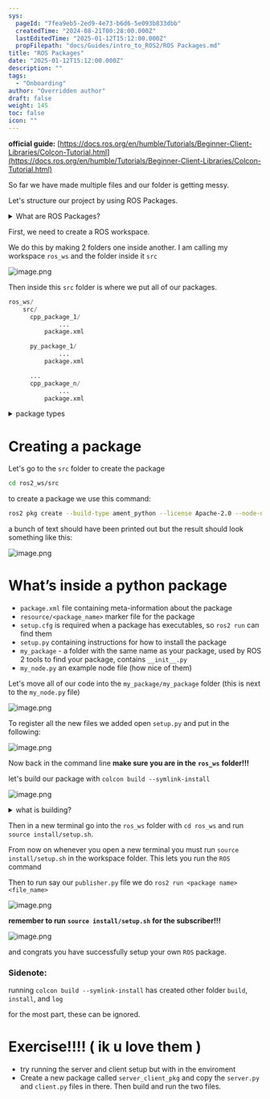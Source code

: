 ```yaml
---
sys:
  pageId: "7fea9eb5-2ed9-4e73-b6d6-5e093b833dbb"
  createdTime: "2024-08-21T00:28:00.000Z"
  lastEditedTime: "2025-01-12T15:12:00.000Z"
  propFilepath: "docs/Guides/intro_to_ROS2/ROS Packages.md"
title: "ROS Packages"
date: "2025-01-12T15:12:00.000Z"
description: ""
tags:
  - "Onboarding"
author: "Overridden author"
draft: false
weight: 145
toc: false
icon: ""
---
```


**official guide:** [https://docs.ros.org/en/humble/Tutorials/Beginner-Client-Libraries/Colcon-Tutorial.html](https://docs.ros.org/en/humble/Tutorials/Beginner-Client-Libraries/Colcon-Tutorial.html)

So far we have made multiple files and our folder is getting messy.

Let's structure our project by using ROS Packages.

<details>

<summary>What are ROS Packages?</summary>

ROS Packages are, as the name implies, packages of code that are highly sharable between ROS developers.

They consist of a folder, `package.xml` file, and source code

```python
      cpp_package_1/
		      ... imagine much code files here ..
          package.xml
```

</details>

First, we need to create a ROS workspace.

We do this by making 2 folders one inside another. I am calling my workspace `ros_ws` and the folder inside it `src`

![image.png](https://prod-files-secure.s3.us-west-2.amazonaws.com/d518164a-d88e-44d1-a4ee-3adb3bd8bce0/70706947-fd18-4537-a67b-e12946812d31/image.png?X-Amz-Algorithm=AWS4-HMAC-SHA256&X-Amz-Content-Sha256=UNSIGNED-PAYLOAD&X-Amz-Credential=ASIAZI2LB466WVB6EPA6%2F20250706%2Fus-west-2%2Fs3%2Faws4_request&X-Amz-Date=20250706T132001Z&X-Amz-Expires=3600&X-Amz-Security-Token=IQoJb3JpZ2luX2VjEFQaCXVzLXdlc3QtMiJHMEUCID01vJuw8%2BTffJxtz23T%2B3iN0em%2FTwk%2BcTa7DfAEp4ClAiEAqG%2F3BQTt0YybYGPQpDGGMp8LlNyTgFvmiNx4zRDiwxcq%2FwMIXRAAGgw2Mzc0MjMxODM4MDUiDJ6C5vU7mT1UiHd6bircA2ZGdjCasqiJEOFxv%2FjlNSz4suPA05jEFTWKCB%2BOATsvUo9ALVEHWesbrtIWFPR4mWcinWIP502Nef1rkvwSXHThJ4zHIG%2BQc3lWN%2FpQyaiXZHbNVzHhOjgyjB0%2Bd9V9iMZaZtpDx4QhdTdAViBJvNhHmbKm5Zz6lIfMGrpZTWgkW7zI3q5blvsI432jnIP%2BKSWsR88K9Nk40IUw3B%2BK4O7DQckZcjDoVl9MU6CMTTcPTzTpZqpzMMpZQhovciuJKrNhxDPYAwXx%2FTvk7Dnl8iXB6JH4YnVNJiuDRmoepBl6Qa3v%2BiGEvKPJPBDuMz76tcMxui1cckv3EKc2YPfEb1Rlk5U1TZpwky5MjsQEokg5pbHdmCkSgd2YJgurkdfJsZLYn468DG7VHDog%2BgykyVUKO1ZT0zcZ6yIHlzVmRSLuBa1f6C7shgycT%2FOmcdZpOi4tQuzFL8Xiz4YteImVGVWGcD7DxwruBbtJDLkd4Xnb7%2BGvqZ4IdBZj0jzuYknCIufB8O%2FaSca8n%2FDZYf0QbgE%2F5EXgb453h%2FhUvYnObgUGY%2B2dnJGS%2FhlccQtkglYL%2Fv4AVW6ZB6xqpa347MBbU8uUQVfwRNYBsqnTOVNCpih1RWYk40%2FPhHxTdXjHMPTCqcMGOqUBjwZOpPsEeG7f%2BjjX88KN017hFpuLmoF5hkQr1XX7jWpAvzRgasKRnduBvJRJL9KV6I2IxO7WfFHsZxPK%2FGbiHkc5QAsKCztJ32WHjkuCmDT06jdHlKqjBJfZapTKyw57U9DhvH1hMfDzBtaYpW726yTnFlxFvmKrsz%2BK%2B16IQQ6%2BABeQX%2BISMJfgXX2ygS3VxlUwikTDzzCQsPElDd9TnjSZIoby&X-Amz-Signature=005587c6d49ae786afb934725f6c5ff71584b32ef439e58d79170ce82f8af651&X-Amz-SignedHeaders=host&x-amz-checksum-mode=ENABLED&x-id=GetObject)

Then inside this `src` folder is where we put all of our packages.

```python
ros_ws/
    src/
      cpp_package_1/
		      ...
          package.xml

      py_package_1/
		      ...
          package.xml

      ...
      cpp_package_n/
		      ...
          package.xml

```

<details>

<summary>package types</summary>

packages can be either `C++` or python.

the intern file structure is different for each but for this guide we will stick to creating python packages

</details>

# Creating a package

Let's go to the `src` folder to create the package

```bash
cd ros2_ws/src
```

to create a package we use this command:

```bash
ros2 pkg create --build-type ament_python --license Apache-2.0 --node-name my_node my_package
```

a bunch of text should have been printed out but the result should look something like this:

![image.png](https://prod-files-secure.s3.us-west-2.amazonaws.com/d518164a-d88e-44d1-a4ee-3adb3bd8bce0/e6cf1e3f-8512-4a3e-b131-079f800bf3e8/image.png?X-Amz-Algorithm=AWS4-HMAC-SHA256&X-Amz-Content-Sha256=UNSIGNED-PAYLOAD&X-Amz-Credential=ASIAZI2LB466WVB6EPA6%2F20250706%2Fus-west-2%2Fs3%2Faws4_request&X-Amz-Date=20250706T132001Z&X-Amz-Expires=3600&X-Amz-Security-Token=IQoJb3JpZ2luX2VjEFQaCXVzLXdlc3QtMiJHMEUCID01vJuw8%2BTffJxtz23T%2B3iN0em%2FTwk%2BcTa7DfAEp4ClAiEAqG%2F3BQTt0YybYGPQpDGGMp8LlNyTgFvmiNx4zRDiwxcq%2FwMIXRAAGgw2Mzc0MjMxODM4MDUiDJ6C5vU7mT1UiHd6bircA2ZGdjCasqiJEOFxv%2FjlNSz4suPA05jEFTWKCB%2BOATsvUo9ALVEHWesbrtIWFPR4mWcinWIP502Nef1rkvwSXHThJ4zHIG%2BQc3lWN%2FpQyaiXZHbNVzHhOjgyjB0%2Bd9V9iMZaZtpDx4QhdTdAViBJvNhHmbKm5Zz6lIfMGrpZTWgkW7zI3q5blvsI432jnIP%2BKSWsR88K9Nk40IUw3B%2BK4O7DQckZcjDoVl9MU6CMTTcPTzTpZqpzMMpZQhovciuJKrNhxDPYAwXx%2FTvk7Dnl8iXB6JH4YnVNJiuDRmoepBl6Qa3v%2BiGEvKPJPBDuMz76tcMxui1cckv3EKc2YPfEb1Rlk5U1TZpwky5MjsQEokg5pbHdmCkSgd2YJgurkdfJsZLYn468DG7VHDog%2BgykyVUKO1ZT0zcZ6yIHlzVmRSLuBa1f6C7shgycT%2FOmcdZpOi4tQuzFL8Xiz4YteImVGVWGcD7DxwruBbtJDLkd4Xnb7%2BGvqZ4IdBZj0jzuYknCIufB8O%2FaSca8n%2FDZYf0QbgE%2F5EXgb453h%2FhUvYnObgUGY%2B2dnJGS%2FhlccQtkglYL%2Fv4AVW6ZB6xqpa347MBbU8uUQVfwRNYBsqnTOVNCpih1RWYk40%2FPhHxTdXjHMPTCqcMGOqUBjwZOpPsEeG7f%2BjjX88KN017hFpuLmoF5hkQr1XX7jWpAvzRgasKRnduBvJRJL9KV6I2IxO7WfFHsZxPK%2FGbiHkc5QAsKCztJ32WHjkuCmDT06jdHlKqjBJfZapTKyw57U9DhvH1hMfDzBtaYpW726yTnFlxFvmKrsz%2BK%2B16IQQ6%2BABeQX%2BISMJfgXX2ygS3VxlUwikTDzzCQsPElDd9TnjSZIoby&X-Amz-Signature=b387ef3055fb89e0cf3dac277ceb7b05791d8129f876cca1ee236740aa1448a9&X-Amz-SignedHeaders=host&x-amz-checksum-mode=ENABLED&x-id=GetObject)

# What’s inside a python package

- `package.xml` file containing meta-information about the package
- `resource/<package_name>` marker file for the package
- `setup.cfg` is required when a package has executables, so `ros2 run` can find them
- `setup.py` containing instructions for how to install the package
- `my_package` - a folder with the same name as your package, used by ROS 2 tools to find your package, contains `__init__.py`
- `my_node.py` an example node file (how nice of them)

Let's move all of our code into the `my_package/my_package` folder (this is next to the `my_node.py` file)

![image.png](https://prod-files-secure.s3.us-west-2.amazonaws.com/d518164a-d88e-44d1-a4ee-3adb3bd8bce0/9ce58f11-0da9-4d3e-b86d-506a9685d378/image.png?X-Amz-Algorithm=AWS4-HMAC-SHA256&X-Amz-Content-Sha256=UNSIGNED-PAYLOAD&X-Amz-Credential=ASIAZI2LB466WVB6EPA6%2F20250706%2Fus-west-2%2Fs3%2Faws4_request&X-Amz-Date=20250706T132001Z&X-Amz-Expires=3600&X-Amz-Security-Token=IQoJb3JpZ2luX2VjEFQaCXVzLXdlc3QtMiJHMEUCID01vJuw8%2BTffJxtz23T%2B3iN0em%2FTwk%2BcTa7DfAEp4ClAiEAqG%2F3BQTt0YybYGPQpDGGMp8LlNyTgFvmiNx4zRDiwxcq%2FwMIXRAAGgw2Mzc0MjMxODM4MDUiDJ6C5vU7mT1UiHd6bircA2ZGdjCasqiJEOFxv%2FjlNSz4suPA05jEFTWKCB%2BOATsvUo9ALVEHWesbrtIWFPR4mWcinWIP502Nef1rkvwSXHThJ4zHIG%2BQc3lWN%2FpQyaiXZHbNVzHhOjgyjB0%2Bd9V9iMZaZtpDx4QhdTdAViBJvNhHmbKm5Zz6lIfMGrpZTWgkW7zI3q5blvsI432jnIP%2BKSWsR88K9Nk40IUw3B%2BK4O7DQckZcjDoVl9MU6CMTTcPTzTpZqpzMMpZQhovciuJKrNhxDPYAwXx%2FTvk7Dnl8iXB6JH4YnVNJiuDRmoepBl6Qa3v%2BiGEvKPJPBDuMz76tcMxui1cckv3EKc2YPfEb1Rlk5U1TZpwky5MjsQEokg5pbHdmCkSgd2YJgurkdfJsZLYn468DG7VHDog%2BgykyVUKO1ZT0zcZ6yIHlzVmRSLuBa1f6C7shgycT%2FOmcdZpOi4tQuzFL8Xiz4YteImVGVWGcD7DxwruBbtJDLkd4Xnb7%2BGvqZ4IdBZj0jzuYknCIufB8O%2FaSca8n%2FDZYf0QbgE%2F5EXgb453h%2FhUvYnObgUGY%2B2dnJGS%2FhlccQtkglYL%2Fv4AVW6ZB6xqpa347MBbU8uUQVfwRNYBsqnTOVNCpih1RWYk40%2FPhHxTdXjHMPTCqcMGOqUBjwZOpPsEeG7f%2BjjX88KN017hFpuLmoF5hkQr1XX7jWpAvzRgasKRnduBvJRJL9KV6I2IxO7WfFHsZxPK%2FGbiHkc5QAsKCztJ32WHjkuCmDT06jdHlKqjBJfZapTKyw57U9DhvH1hMfDzBtaYpW726yTnFlxFvmKrsz%2BK%2B16IQQ6%2BABeQX%2BISMJfgXX2ygS3VxlUwikTDzzCQsPElDd9TnjSZIoby&X-Amz-Signature=b964ce28116a9418a83dc2f50288555d40e4f51466b9f8ba068c6cd24c69e775&X-Amz-SignedHeaders=host&x-amz-checksum-mode=ENABLED&x-id=GetObject)

To register all the new files we added open `setup.py` and put in the following:

![image.png](https://prod-files-secure.s3.us-west-2.amazonaws.com/d518164a-d88e-44d1-a4ee-3adb3bd8bce0/1cd7c262-4cae-4496-9d75-c178537d24a2/image.png?X-Amz-Algorithm=AWS4-HMAC-SHA256&X-Amz-Content-Sha256=UNSIGNED-PAYLOAD&X-Amz-Credential=ASIAZI2LB466WVB6EPA6%2F20250706%2Fus-west-2%2Fs3%2Faws4_request&X-Amz-Date=20250706T132001Z&X-Amz-Expires=3600&X-Amz-Security-Token=IQoJb3JpZ2luX2VjEFQaCXVzLXdlc3QtMiJHMEUCID01vJuw8%2BTffJxtz23T%2B3iN0em%2FTwk%2BcTa7DfAEp4ClAiEAqG%2F3BQTt0YybYGPQpDGGMp8LlNyTgFvmiNx4zRDiwxcq%2FwMIXRAAGgw2Mzc0MjMxODM4MDUiDJ6C5vU7mT1UiHd6bircA2ZGdjCasqiJEOFxv%2FjlNSz4suPA05jEFTWKCB%2BOATsvUo9ALVEHWesbrtIWFPR4mWcinWIP502Nef1rkvwSXHThJ4zHIG%2BQc3lWN%2FpQyaiXZHbNVzHhOjgyjB0%2Bd9V9iMZaZtpDx4QhdTdAViBJvNhHmbKm5Zz6lIfMGrpZTWgkW7zI3q5blvsI432jnIP%2BKSWsR88K9Nk40IUw3B%2BK4O7DQckZcjDoVl9MU6CMTTcPTzTpZqpzMMpZQhovciuJKrNhxDPYAwXx%2FTvk7Dnl8iXB6JH4YnVNJiuDRmoepBl6Qa3v%2BiGEvKPJPBDuMz76tcMxui1cckv3EKc2YPfEb1Rlk5U1TZpwky5MjsQEokg5pbHdmCkSgd2YJgurkdfJsZLYn468DG7VHDog%2BgykyVUKO1ZT0zcZ6yIHlzVmRSLuBa1f6C7shgycT%2FOmcdZpOi4tQuzFL8Xiz4YteImVGVWGcD7DxwruBbtJDLkd4Xnb7%2BGvqZ4IdBZj0jzuYknCIufB8O%2FaSca8n%2FDZYf0QbgE%2F5EXgb453h%2FhUvYnObgUGY%2B2dnJGS%2FhlccQtkglYL%2Fv4AVW6ZB6xqpa347MBbU8uUQVfwRNYBsqnTOVNCpih1RWYk40%2FPhHxTdXjHMPTCqcMGOqUBjwZOpPsEeG7f%2BjjX88KN017hFpuLmoF5hkQr1XX7jWpAvzRgasKRnduBvJRJL9KV6I2IxO7WfFHsZxPK%2FGbiHkc5QAsKCztJ32WHjkuCmDT06jdHlKqjBJfZapTKyw57U9DhvH1hMfDzBtaYpW726yTnFlxFvmKrsz%2BK%2B16IQQ6%2BABeQX%2BISMJfgXX2ygS3VxlUwikTDzzCQsPElDd9TnjSZIoby&X-Amz-Signature=68c41f1da6fddc37982be15f95a887fe5492df5c02c8ec000e5a21bf51ed2150&X-Amz-SignedHeaders=host&x-amz-checksum-mode=ENABLED&x-id=GetObject)

Now back in the command line **make sure you are in the** **`ros_ws`** **folder!!!**

let's build our package with `colcon build --symlink-install`

![image.png](https://prod-files-secure.s3.us-west-2.amazonaws.com/d518164a-d88e-44d1-a4ee-3adb3bd8bce0/2f2a0d27-b173-48fd-b189-5f5c0ce65619/image.png?X-Amz-Algorithm=AWS4-HMAC-SHA256&X-Amz-Content-Sha256=UNSIGNED-PAYLOAD&X-Amz-Credential=ASIAZI2LB466WVB6EPA6%2F20250706%2Fus-west-2%2Fs3%2Faws4_request&X-Amz-Date=20250706T132001Z&X-Amz-Expires=3600&X-Amz-Security-Token=IQoJb3JpZ2luX2VjEFQaCXVzLXdlc3QtMiJHMEUCID01vJuw8%2BTffJxtz23T%2B3iN0em%2FTwk%2BcTa7DfAEp4ClAiEAqG%2F3BQTt0YybYGPQpDGGMp8LlNyTgFvmiNx4zRDiwxcq%2FwMIXRAAGgw2Mzc0MjMxODM4MDUiDJ6C5vU7mT1UiHd6bircA2ZGdjCasqiJEOFxv%2FjlNSz4suPA05jEFTWKCB%2BOATsvUo9ALVEHWesbrtIWFPR4mWcinWIP502Nef1rkvwSXHThJ4zHIG%2BQc3lWN%2FpQyaiXZHbNVzHhOjgyjB0%2Bd9V9iMZaZtpDx4QhdTdAViBJvNhHmbKm5Zz6lIfMGrpZTWgkW7zI3q5blvsI432jnIP%2BKSWsR88K9Nk40IUw3B%2BK4O7DQckZcjDoVl9MU6CMTTcPTzTpZqpzMMpZQhovciuJKrNhxDPYAwXx%2FTvk7Dnl8iXB6JH4YnVNJiuDRmoepBl6Qa3v%2BiGEvKPJPBDuMz76tcMxui1cckv3EKc2YPfEb1Rlk5U1TZpwky5MjsQEokg5pbHdmCkSgd2YJgurkdfJsZLYn468DG7VHDog%2BgykyVUKO1ZT0zcZ6yIHlzVmRSLuBa1f6C7shgycT%2FOmcdZpOi4tQuzFL8Xiz4YteImVGVWGcD7DxwruBbtJDLkd4Xnb7%2BGvqZ4IdBZj0jzuYknCIufB8O%2FaSca8n%2FDZYf0QbgE%2F5EXgb453h%2FhUvYnObgUGY%2B2dnJGS%2FhlccQtkglYL%2Fv4AVW6ZB6xqpa347MBbU8uUQVfwRNYBsqnTOVNCpih1RWYk40%2FPhHxTdXjHMPTCqcMGOqUBjwZOpPsEeG7f%2BjjX88KN017hFpuLmoF5hkQr1XX7jWpAvzRgasKRnduBvJRJL9KV6I2IxO7WfFHsZxPK%2FGbiHkc5QAsKCztJ32WHjkuCmDT06jdHlKqjBJfZapTKyw57U9DhvH1hMfDzBtaYpW726yTnFlxFvmKrsz%2BK%2B16IQQ6%2BABeQX%2BISMJfgXX2ygS3VxlUwikTDzzCQsPElDd9TnjSZIoby&X-Amz-Signature=a620d3e8a1d119b9d91e9dca7eed63f0131fcefd776f1355c49982e2238bb486&X-Amz-SignedHeaders=host&x-amz-checksum-mode=ENABLED&x-id=GetObject)

<details>

<summary>what is building?</summary>

if you are a CS major at Rose-Hulman you will learn the answer to this in CSSE132

but TLDR; is it combines all the code files into one program that can be run easily 

</details>

Then in a new terminal go into the `ros_ws` folder with `cd ros_ws` and run `source install/setup.sh`. 

From now on whenever you open a new terminal you must run `source install/setup.sh` in the workspace folder. This lets you run the `ROS` command

Then to run say our `publisher.py` file we do `ros2 run <package name> <file_name>`

![image.png](https://prod-files-secure.s3.us-west-2.amazonaws.com/d518164a-d88e-44d1-a4ee-3adb3bd8bce0/4f4b1219-3a44-4632-aa0a-ce3471699f59/image.png?X-Amz-Algorithm=AWS4-HMAC-SHA256&X-Amz-Content-Sha256=UNSIGNED-PAYLOAD&X-Amz-Credential=ASIAZI2LB466WVB6EPA6%2F20250706%2Fus-west-2%2Fs3%2Faws4_request&X-Amz-Date=20250706T132001Z&X-Amz-Expires=3600&X-Amz-Security-Token=IQoJb3JpZ2luX2VjEFQaCXVzLXdlc3QtMiJHMEUCID01vJuw8%2BTffJxtz23T%2B3iN0em%2FTwk%2BcTa7DfAEp4ClAiEAqG%2F3BQTt0YybYGPQpDGGMp8LlNyTgFvmiNx4zRDiwxcq%2FwMIXRAAGgw2Mzc0MjMxODM4MDUiDJ6C5vU7mT1UiHd6bircA2ZGdjCasqiJEOFxv%2FjlNSz4suPA05jEFTWKCB%2BOATsvUo9ALVEHWesbrtIWFPR4mWcinWIP502Nef1rkvwSXHThJ4zHIG%2BQc3lWN%2FpQyaiXZHbNVzHhOjgyjB0%2Bd9V9iMZaZtpDx4QhdTdAViBJvNhHmbKm5Zz6lIfMGrpZTWgkW7zI3q5blvsI432jnIP%2BKSWsR88K9Nk40IUw3B%2BK4O7DQckZcjDoVl9MU6CMTTcPTzTpZqpzMMpZQhovciuJKrNhxDPYAwXx%2FTvk7Dnl8iXB6JH4YnVNJiuDRmoepBl6Qa3v%2BiGEvKPJPBDuMz76tcMxui1cckv3EKc2YPfEb1Rlk5U1TZpwky5MjsQEokg5pbHdmCkSgd2YJgurkdfJsZLYn468DG7VHDog%2BgykyVUKO1ZT0zcZ6yIHlzVmRSLuBa1f6C7shgycT%2FOmcdZpOi4tQuzFL8Xiz4YteImVGVWGcD7DxwruBbtJDLkd4Xnb7%2BGvqZ4IdBZj0jzuYknCIufB8O%2FaSca8n%2FDZYf0QbgE%2F5EXgb453h%2FhUvYnObgUGY%2B2dnJGS%2FhlccQtkglYL%2Fv4AVW6ZB6xqpa347MBbU8uUQVfwRNYBsqnTOVNCpih1RWYk40%2FPhHxTdXjHMPTCqcMGOqUBjwZOpPsEeG7f%2BjjX88KN017hFpuLmoF5hkQr1XX7jWpAvzRgasKRnduBvJRJL9KV6I2IxO7WfFHsZxPK%2FGbiHkc5QAsKCztJ32WHjkuCmDT06jdHlKqjBJfZapTKyw57U9DhvH1hMfDzBtaYpW726yTnFlxFvmKrsz%2BK%2B16IQQ6%2BABeQX%2BISMJfgXX2ygS3VxlUwikTDzzCQsPElDd9TnjSZIoby&X-Amz-Signature=cae1ae8c4771ab8bcbb90a7c46255746e4d97b48c7b17ed9e9fc382f69fd7186&X-Amz-SignedHeaders=host&x-amz-checksum-mode=ENABLED&x-id=GetObject)

**remember to run** **`source install/setup.sh`** **for the subscriber!!!**

![image.png](https://prod-files-secure.s3.us-west-2.amazonaws.com/d518164a-d88e-44d1-a4ee-3adb3bd8bce0/02121119-dad4-49ec-8356-c956108b4243/image.png?X-Amz-Algorithm=AWS4-HMAC-SHA256&X-Amz-Content-Sha256=UNSIGNED-PAYLOAD&X-Amz-Credential=ASIAZI2LB466WVB6EPA6%2F20250706%2Fus-west-2%2Fs3%2Faws4_request&X-Amz-Date=20250706T132001Z&X-Amz-Expires=3600&X-Amz-Security-Token=IQoJb3JpZ2luX2VjEFQaCXVzLXdlc3QtMiJHMEUCID01vJuw8%2BTffJxtz23T%2B3iN0em%2FTwk%2BcTa7DfAEp4ClAiEAqG%2F3BQTt0YybYGPQpDGGMp8LlNyTgFvmiNx4zRDiwxcq%2FwMIXRAAGgw2Mzc0MjMxODM4MDUiDJ6C5vU7mT1UiHd6bircA2ZGdjCasqiJEOFxv%2FjlNSz4suPA05jEFTWKCB%2BOATsvUo9ALVEHWesbrtIWFPR4mWcinWIP502Nef1rkvwSXHThJ4zHIG%2BQc3lWN%2FpQyaiXZHbNVzHhOjgyjB0%2Bd9V9iMZaZtpDx4QhdTdAViBJvNhHmbKm5Zz6lIfMGrpZTWgkW7zI3q5blvsI432jnIP%2BKSWsR88K9Nk40IUw3B%2BK4O7DQckZcjDoVl9MU6CMTTcPTzTpZqpzMMpZQhovciuJKrNhxDPYAwXx%2FTvk7Dnl8iXB6JH4YnVNJiuDRmoepBl6Qa3v%2BiGEvKPJPBDuMz76tcMxui1cckv3EKc2YPfEb1Rlk5U1TZpwky5MjsQEokg5pbHdmCkSgd2YJgurkdfJsZLYn468DG7VHDog%2BgykyVUKO1ZT0zcZ6yIHlzVmRSLuBa1f6C7shgycT%2FOmcdZpOi4tQuzFL8Xiz4YteImVGVWGcD7DxwruBbtJDLkd4Xnb7%2BGvqZ4IdBZj0jzuYknCIufB8O%2FaSca8n%2FDZYf0QbgE%2F5EXgb453h%2FhUvYnObgUGY%2B2dnJGS%2FhlccQtkglYL%2Fv4AVW6ZB6xqpa347MBbU8uUQVfwRNYBsqnTOVNCpih1RWYk40%2FPhHxTdXjHMPTCqcMGOqUBjwZOpPsEeG7f%2BjjX88KN017hFpuLmoF5hkQr1XX7jWpAvzRgasKRnduBvJRJL9KV6I2IxO7WfFHsZxPK%2FGbiHkc5QAsKCztJ32WHjkuCmDT06jdHlKqjBJfZapTKyw57U9DhvH1hMfDzBtaYpW726yTnFlxFvmKrsz%2BK%2B16IQQ6%2BABeQX%2BISMJfgXX2ygS3VxlUwikTDzzCQsPElDd9TnjSZIoby&X-Amz-Signature=4ec45166db4eb55accff47b4087a7f0e6155734d8da58050d08d36654676d9f8&X-Amz-SignedHeaders=host&x-amz-checksum-mode=ENABLED&x-id=GetObject)

and congrats you have successfully setup your own `ROS` package.

### Sidenote:

running `colcon build --symlink-install` has created other folder `build`, `install`, and `log`

for the most part, these can be ignored.

# Exercise!!!! ( ik u love them )

- try running the server and client setup but with in the enviroment
- Create a new package called `server_client_pkg` and copy the `server.py` and `client.py` files in there. Then build and run the two files.
